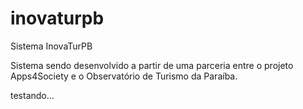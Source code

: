 # inovaturpb
Sistema InovaTurPB

Sistema sendo desenvolvido a partir de uma parceria entre o projeto Apps4Society e o Observatório de Turismo da Paraíba.

testando...

